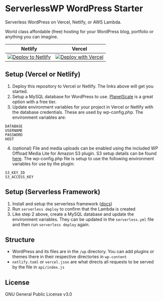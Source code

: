 # ServerlessWP WordPress Starter
Serverless WordPress on Vercel, Netlify, or AWS Lambda.

World class affordable (free) hosting for your WordPress blog, portfolio or anything you can imagine.

| Netlify | Vercel |
| --- | --- |
| [![Deploy to Netlify](https://www.netlify.com/img/deploy/button.svg)](https://app.netlify.com/start/deploy?repository=https://github.com/mitchmac/serverlesswp) |[![Deploy with Vercel](https://vercel.com/button)](https://vercel.com/new/clone?repository-url=https%3A%2F%2Fgithub.com%2Fmitchmac%2Fserverlesswp) |

## Setup (Vercel or Netlify)
1. Deploy this repository to Vercel or Netlify. The links above will get you started.
2. Setup a MySQL database for WordPress to use. [PlanetScale](https://planetscale.com/) is a great option with a free tier.
3. Update environment variables for your project in Vercel or Netlify with the database credentials. These are used by wp-config.php. The environment variables are:
```
DATABASE
USERNAME
PASSWORD
HOST
```
4. (optional) File and media uploads can be enabled using the included WP Offload Media Lite for Amazon S3 plugin. S3 setup details can be found [here](https://deliciousbrains.com/wp-offload-media/doc/amazon-s3-quick-start-guide/). The wp-config.php file is setup to use the following environment variables for use by the plugin:
```
S3_KEY_ID
S3_ACCESS_KEY
```

## Setup (Serverless Framework)
1. Install and setup the serverless framework ([docs](https://www.serverless.com/framework/docs/getting-started))
2. Run `serverless deploy` to confirm that the Lambda is created
3. Like step 2 above, create a MySQL database and update the environment variables. They can be updated in the `serverless.yml` file and then run `serverless deploy` again.


## Structure
- WordPress and its files are in the ```/wp``` directory. You can add plugins or themes there in their respective directories in ```wp-content```
- `netlify.toml` or `vercel.json` are what directs all requests to be served by the file in `api/index.js`


## License
GNU General Public License v3.0
